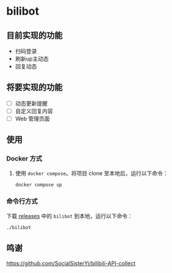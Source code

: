 # bilibot

## 目前实现的功能

- 扫码登录
- 刷新up主动态
- 回复动态

## 将要实现的功能

- [ ] 动态更新提醒
- [ ] 自定义回复内容
- [ ] Web 管理页面

## 使用

### Docker 方式

1. 使用 `docker compose`。将项目 clone 至本地后，运行以下命令：

    ``` sh
    docker compose up
    ```

### 命令行方式

下载 [releases](https://github.com/lonzzi/bilibot/releases) 中的 `bilibot` 到本地，运行以下命令：

``` sh
./bilibot
```

## 鸣谢

<https://github.com/SocialSisterYi/bilibili-API-collect>
